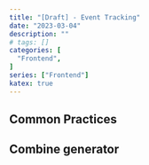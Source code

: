 ```yaml
---
title: "[Draft] - Event Tracking"
date: "2023-03-04"
description: ""
# tags: []
categories: [
  "Frontend",
]
series: ["Frontend"]
katex: true
---
```


<!--more-->

##

## Common Practices

## Combine generator
